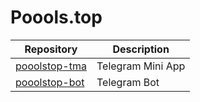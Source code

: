 # Poools.top

| Repository | Description |
| ---------- | ----------- |
| [pooolstop-tma](https://github.com/starsinc1708/pooolstop_twa) | Telegram Mini App |
| [pooolstop-bot](https://github.com/starsinc1708/pooolstop_tg_bot) | Telegram Bot |
